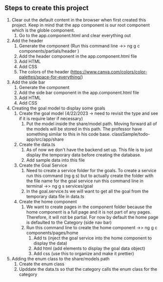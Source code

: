 ## Steps to create this project 
1) Clear out the default content in the browser when first created this project. Keep in mind that the app component is our root component which is the globle component. 
    1. Go to the app.component.html and clear everything out
2) Add the header 
    1. Generate the component (Run this command line ->> ng g c components/partials/header )
    2. Add the header component in the app.component.html file 
    3. Add HTML
    4. Add CSS
    5. The colors of the header (https://www.canva.com/colors/color-palettes/space-for-everything/)
3) Add the side bar
    1. Generate the component 
    2. Add the side bar component in the app.component.html file 
    3. Add HTML
    4. Add CSS 
4) Creating the goal model to display some goals 
    1. Create the goal model (4/22/2023 -> need to revisit the type and see if it is require later if necessary)
        1. Put the model inside the share/model path. Moving forward all of the models will be stored in this path. The professor have something similar to this in his code base. classSample/todo-app/src/app/share 
    2. Create the data.ts 
        1. As of now we don't have the backend set up. This file is to just display the temporary data before creating the database. 
        2. Add sample data into this file
    3. Create the Goal Service
        1. Need to create a service folder for the goals. To create a service run this command (ng g s) but to actually create the folder with the file name for the goal service run this command line in terminal ->> ng g s services/goal
        2. In the goal.service.ts we will want to get all the goal from the temporary data file in data.ts 
    4. Create the home component
        1. We want to create pages in the component folder because the home component is a full page and it is not part of any pages. Therefore, it will not be partial. For now by default the home page is defaulted to the Category (side nav bar)
        2. Run this command line to create the home component ->> ng g c components/pages/home
            1) Add ts (inject the goal service into the home component to display the data)
            2) Add html (add elements to display the goal data object)
            3) Add css (use this to organize and make it prettier)
5) Adding the enum class to the share/models path
    1) Create the enum class
    2) Upddate the data.ts so that the category calls the enum class for the category 

